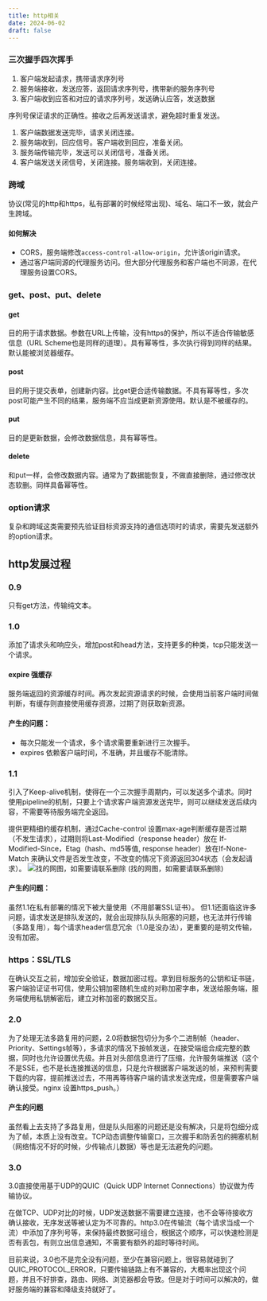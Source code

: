 ```yaml
---
title: http相关
date: 2024-06-02
draft: false
---
```

### 三次握手四次挥手
1. 客户端发起请求，携带请求序列号
1. 服务端接收，发送应答，返回请求序列号，携带新的服务序列号
1. 客户端收到应答和对应的请求序列号，发送确认应答，发送数据

序列号保证请求的正确性。接收之后再发送请求，避免超时重复发送。

1. 客户端数据发送完毕，请求关闭连接。
1. 服务端收到，回应信号。客户端收到回应，准备关闭。
1. 服务端传输完毕，发送可以关闭信号，准备关闭。
1. 客户端发送关闭信号，关闭连接。服务端收到，关闭连接。
### 跨域
协议(常见的http和https，私有部署的时候经常出现)、域名、端口不一致，就会产生跨域。
#### 如何解决
- CORS，服务端修改`access-control-allow-origin`，允许该origin请求。
- 通过客户端同源的代理服务访问。但大部分代理服务和客户端也不同源，在代理服务设置CORS。

### get、post、put、delete
#### get
目的用于请求数据。参数在URL上传输，没有https的保护，所以不适合传输敏感信息（URL Scheme也是同样的道理）。具有幂等性，多次执行得到同样的结果。默认能被浏览器缓存。
#### post
目的用于提交表单，创建新内容。比get更合适传输数据。不具有幂等性，多次post可能产生不同的结果，服务端不应当成更新资源使用。默认是不被缓存的。
#### put
目的是更新数据，会修改数据信息，具有幂等性。
#### delete
和put一样，会修改数据内容。通常为了数据能恢复，不做直接删除，通过修改状态软删。同样具备幂等性。

### option请求
复杂和跨域这类需要预先验证目标资源支持的通信选项时的请求，需要先发送额外的option请求。

## http发展过程
### 0.9
只有get方法，传输纯文本。
### 1.0
添加了请求头和响应头，增加post和head方法，支持更多的种类，tcp只能发送一个请求。
#### expire 强缓存
服务端返回的资源缓存时间。再次发起资源请求的时候，会使用当前客户端时间做判断，有缓存则直接使用缓存资源，过期了则获取新资源。
#### 产生的问题：
- 每次只能发一个请求，多个请求需要重新进行三次握手。
- expires 依赖客户端时间，不准确，并且缓存不能清除。

### 1.1
引入了Keep-alive机制，使得在一个三次握手周期内，可以发送多个请求。同时使用pipeline的机制，只要上个请求客户端资源发送完毕，则可以继续发送后续内容，不需要等待服务端完全返回。

提供更精细的缓存机制，通过Cache-control 设置max-age判断缓存是否过期（不发生请求），过期则将Last-Modified（response header）放在 If-Modified-Since，Etag（hash、md5等值, response header）放在If-None-Match 来确认文件是否发生改变，不改变的情况下资源返回304状态（会发起请求）。
![找的网图，如需要请联系删除](https://media.geeksforgeeks.org/wp-content/cdn-uploads/20191118174507/if_none_match.png)
(找的网图，如需要请联系删除)

#### 产生的问题：
虽然1.1在私有部署的情况下被大量使用（不用部署SSL证书）。
但1.1还面临这许多问题，请求发送是排队发送的，就会出现排队队头阻塞的问题，也无法并行传输（多路复用），每个请求header信息冗余（1.0是没办法），更重要的是明文传输，没有加密。

### https：SSL/TLS
在确认交互之前，增加安全验证，数据加密过程。拿到目标服务的公钥和证书链，客户端验证证书可信，使用公钥加密随机生成的对称加密字串，发送给服务端，服务端使用私钥解密后，建立对称加密的数据交互。
### 2.0
为了处理无法多路复用的问题，2.0将数据包切分为多个二进制帧（header、Priority、Settings帧等），多请求的情况下按帧发送，在接受端组合成完整的数据，同时也允许设置优先级。并且对头部信息进行了压缩，允许服务端推送（这个不是SSE，也不是长连接推送的信息，只是允许根据客户端发送的帧，来预判需要下载的内容，提前推送过去，不用再等待客户端的请求发送完成，但是需要客户端确认接受。nginx 设置https_push。）
#### 产生的问题
虽然看上去支持了多路复用，但是队头阻塞的问题还是没有解决，只是将包细分成为了帧，本质上没有改变。TCP动态调整传输窗口，三次握手和防丢包的拥塞机制（网络情况不好的时候，少传输点儿数据）等也是无法避免的问题。
### 3.0
3.0直接使用基于UDP的QUIC（Quick UDP Internet Connections）协议做为传输协议。

在做TCP、UDP对比的时候，UDP发送数据不需要建立连接，也不会等待接收方确认接收，无序发送等被认定为不可靠的。http3.0在传输流（每个请求当成一个流）中添加了序列号等，来保持最终数据可组合，根据这个顺序，可以快速检测是否有丢包，有则立出信息通知，不需要有额外的超时等待时间。

目前来说，3.0也不是完全没有问题，至少在兼容问题上，很容易就碰到了QUIC_PROTOCOL_ERROR，只要传输链路上有不兼容的，大概率出现这个问题，并且不好排查，路由、网络、浏览器都会导致。但是对于时间可以解决的，做好服务端的兼容和降级支持就好了。
